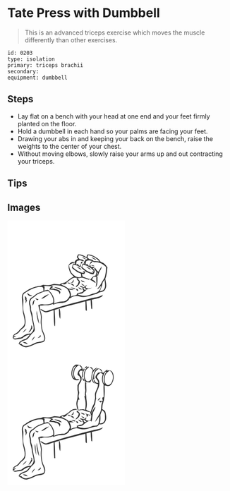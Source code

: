 # Tate Press with Dumbbell
> This is an advanced triceps exercise which moves the muscle differently than other exercises.

``` 
id: 0203 
type: isolation 
primary: triceps brachii 
secondary:  
equipment: dumbbell 
``` 

## Steps

 - Lay flat on a bench with your head at one end and your feet firmly planted on the floor.
 - Hold a dumbbell in each hand so your palms are facing your feet.
 - Drawing your abs in and keeping your back on the bench, raise the weights to the center of your chest.
 - Without moving elbows, slowly raise your arms up and out contracting your triceps.

## Tips


## Images

<svg width="200pt" height="300" viewBox="0 0 200 225" xmlns="http://www.w3.org/2000/svg">
  <g fill="#FFF">
    <path d="M0 0h200v225H0V0m120.26 57.71c-.75 1.42-1.48 2.85-2.2 4.28.65 1.18 1.29 2.36 1.97 3.52-3.3.87-7.93 5.03-4.55 8.24-1.12-.27-2.25-.48-3.38-.63-1.11 2.34-1.84 4.84-2.44 7.35 2.73 2.5 5.89 4.48 8.72 6.86 2.3.87 4.51 1.94 6.74 2.98 0 1.85.75 3.75.31 5.57-6.92 2.51-13.5-2.73-17.18-8.11-1.14-3.9-3.62-7.67-3.24-11.83 2.51-2.18 5.62-3.61 8.94-3.97-.02-.22-.05-.65-.07-.87-2.58-1.42-5.94-.11-7.69 2.08-3.59 2.94-1.74 8-.79 11.75 1.05 4.43 4.6 7.45 7.64 10.56-5.94 1.92-9.69 7.19-15.2 9.87-3.21.65-6.48 1.39-9.12 3.47-2.55-.3-5.09-.78-7.66-.91-3.86-.37-7.25 2.18-11.09 2.03-3.06.14-6.06-.65-9.11-.67-1.99.59-3.77 1.83-5.87 2.03-8.94.75-17.52 4.35-24.62 9.77-5.18 1.83-6.49 8.1-5.49 12.95.44 6.32 1.03 12.62 1.27 18.96.41 7.39 4.13 14.43 3.09 21.92-1.03 5.89-6.87 8.55-10.08 13.05-2.17 3.42-6.57 4.12-9.07 7.17-.54 1.45-.81 3-1.01 4.53 1.22 1.69 3.09 3.28 5.32 2.56 3.56-1.06 7.42-.79 10.89-2 3.82-2.99 7.87-5.81 12.89-6.19-2.64 3.04-4.97 7.02-9.19 7.99-3.02.77-5.46 2.78-8.16 4.22-.6 1.16-1.18 2.32-1.75 3.48 3.6 2.03 6.79 5.04 11.03 5.64 3.09 1.02 5.91-1.05 8.85-1.65 5.19-1.37 9.51-5.13 14.98-5.57 3.41-.78 8.32-.46 9.67-4.53 2.24-5.85-1.72-11.45-3.68-16.75-1.92-7.11-2.08-14.57-1.49-21.87.36-7.07-4.33-13.47-3.14-20.49 3.24.5 6.41-.74 9.68-.47 4.44.25 8.77-.89 12.92-2.36-.15.44-.44 1.3-.59 1.73 4.34-1.85 8.87-3.74 13.7-3.32 5.64.24 12.04-2.04 14.45-7.53 1.59-.42 3.09-1.1 4.22-2.33 4.11-1.74 8.78-2.69 13.07-.96 9.96 2.96 19.58-2.28 29.09-4.48 2.05-1.05 3.76-2.93 6.21-2.97 3.68-.24 7.63-2.13 8.81-5.87 2.55-5.34.24-11.24-.36-16.75 2.52-6.26 2.79-13.02 3.58-19.64-2.41-3.34-5.04-6.95-9.12-8.31-3.61-.79-4.38-4.96-7.35-6.68-5.18-3.54-10.96-7.46-17.54-6.82-.64 1.55-1.25 3.11-1.78 4.7-4.17-2.73-8.88-5.24-14.03-4.73m19.67 75.16c-24.18 6.56-48.53 12.61-72.21 20.81-4.53 1.92-7.84-2.97-12.11-3.39 1.65 2.04 3.81 3.59 6.21 4.61 5.55 3.21 11.34-1.33 16.84-2.39.24 8.69.07 17.42 1.17 26.06.29.33.89.99 1.18 1.32.55-9.26-.08-18.55-.72-27.8 17.15-5.87 34.94-9.75 52.43-14.57.28 4.94-.03 9.91.39 14.84.49.32 1.46.96 1.95 1.27.17-5.51-.33-11-.71-16.48 2.39-.79 4.84-1.41 7.29-2.01.1 4.88.46 9.74 1.05 14.59.37.26 1.11.77 1.48 1.03.19-5.33-.14-10.66-.74-15.96 5.49-1.77 11.53-2.08 16.58-5.07 1.4-.63 1.77-2.21 2.4-3.46-6.56 4.72-15.01 4.36-22.48 6.6m-52.17 19.96c.34 4.8-.35 10.06 2.11 14.42.44-5.47.46-11.04-.75-16.41-.88-2-2.12 1.37-1.36 1.99z"/>
    <path d="M121.29 58.86c4.87.12 8.79 3.33 13.3 4.72.59.62 1.18 1.25 1.79 1.87-3.45.88-5.89 3.61-6.29 7.18.44.24 1.31.7 1.74.94-1.27-.17-2.54-.33-3.81-.49-.82 2.37-1.64 4.74-2.41 7.13 2.63 2.71 5.79 4.79 8.76 7.1 3.98 1.5 7.64 4.16 12.08 3.98.98-1.59 1.91-3.27 2.16-5.15-.42-2.06-2.18-3.32-3.56-4.72 1.13-.41 2.24-.86 3.35-1.33-1.89-1.16-3.91-1.44-6.06-.85-.71-1.92-1.5-3.81-2.45-5.63-.08 1.35-.13 2.7-.16 4.04-1.24-.69-2.48-1.37-3.72-2.05.29-.47.87-1.42 1.16-1.9-1.03.32-3.08.94-4.1 1.26.4-2.26-.38-6.17 2.76-6.65 4.12-2.05 8.37.8 11.98 2.66 7.55-1.24 14.94 2.93 20 8.23.09 4.92-.62 9.87-1.62 14.69-.79 4.62-4.18 8.07-6.17 12.16-1.94 3.96-4.89 7.27-7.56 10.75 3.08-.94 4.85-3.66 6.73-6.05-.01 6.34-4.75 11.47-10.68 12.92-5.66.86-10.69 4.19-16.49 4.34-4.07.41-8.08-.68-11.83-2.14-.06-.2-.16-.58-.21-.78 3.05-.82 7.02-.04 9.27-2.74 1.82-1.9 4.17-3.18 5.92-5.16 2.85-1.08 5.95-1.42 8.71-2.78-2.18.25-4.31.77-6.44 1.22l-3.45-1c-.36-.73-.71-1.46-1.06-2.19.92-.95 1.8-1.93 2.66-2.94-2.58 1.13-4.6 3.15-7.08 4.46l-.52-1.72c-1.58-.27-3.16-.56-4.74-.86l.91 1.51c1.18.32 2.36.64 3.54.93-.13 2.13.59 4.09 1.92 5.75-.93.74-1.85 1.49-2.77 2.25-2.9.39-5.73 1.19-8.42 2.34-.1.44-.31 1.32-.42 1.76-2.84 1.96-7.22 1.54-10.34 3.56 1.36-4.32-.63-8.61-2.82-12.25 2.71.5 5.5 1.21 8.22.36-2.94-1.02-6.01-1.66-9.12-1.79-3.79-2.84-8.08-4.88-12.37-6.83 1.24-.67 2.49-1.33 3.72-2.01-.01.48-.05 1.43-.07 1.91 1.85-.18 3.54-1.13 5.32-1.61.02-.47.05-1.39.07-1.85 4.2-2.84 7.76-6.72 12.68-8.35 1.63.12 3.27.23 4.9.35-1.18 2.83 1.28 4.18 3.07 5.73.11 1.95-1.03 3.7-1.53 5.54-1.5 1.27-3.58 2.56-3.26 4.84 3.37-1.93 6.54-4.94 6.92-9-.44-2.66-2.93-4.23-4.48-6.23 2.68-.23 5.3-.98 7.99-1.1 4.06.6 7.67 2.76 11.71 3.45.7-.54 1.41-1.08 2.11-1.62-4.47.38-8.15-2.57-12.44-3.26-.62-1.6-1.24-3.19-1.89-4.77 1.04.03 3.12.08 4.16.11 1.11-1.55 1.58-3.37 1.78-5.25l-1.76.96c-.58-.25-1.75-.75-2.34-1 .61 1.08 1.23 2.16 1.84 3.24-4.12.19-7.88-1.79-11.3-3.85-2.75-1.81-5.66-3.57-7.7-6.21.33-1.4.83-2.76 1.26-4.13 4.21.53 7.97 2.64 11.66 4.58 1.44-1.8 1.38-4-.23-5.66.01.98.05 2.93.06 3.9-1.28-.7-2.55-1.39-3.84-2.07.3-.47.88-1.42 1.18-1.9-1.38.42-2.74.85-4.12 1.26.39-2.03-.26-4.62 1.45-6.16 1.45-.63 3-1.03 4.54-1.35 2.43.37 4.65 1.93 7.15 1.72-.63-3.38-5.08-2.69-7.57-3.79-.83-.98-1.68-1.94-2.45-2.96.28-1.22.75-2.38 1.12-3.57m6.02 3.46c1.6 2.19 4.16 3.24 6.7 3.92-1.82-1.92-4.16-3.23-6.7-3.92m-.76 7.52c-.98.76-2.07 2.18-1.5 3.47 1.43.27 4.35-4.45 1.5-3.47m14.05 4.44a40.27 40.27 0 0 0 4.49-4.74c-3.18-.92-4.35 2.32-4.49 4.74m1.56 1.67c1.98.99 4.08 1.83 6.32 1.92-1.57-1.98-3.96-2.19-6.32-1.92m-24.13 2.8c2.45 2.14 5.25 3.91 8.28 5.11-2.01-2.68-5.02-4.42-8.28-5.11m36.58 8.32c-2.66-1.51-3.77-4.56-5.62-6.84-.49.62-.97 1.24-1.45 1.86 1.43 1.72 2.89 3.45 4.01 5.41-.43 2.03-1.1 4-1.61 6.01-4.45.58-6.7 4.42-9.42 7.45 3.62 1.07 6.31 3.85 9.67 5.45-.51-3.43-3.75-4.87-6.46-6.32.97-1.6 1.7-3.51 3.37-4.52 1.4-.37 2.84.05 4.24.19-.38 3.09-.07 6.19.07 9.28-.21 2.84-.94 5.62-1.11 8.47 3.77-5.11 2.71-11.6 2.96-17.51-.57-.73-3.43-3.37-.45-.86-.87-1.96-1.23-6.02 1-6.95-.08 1.55-.61 3.03-1 4.53.34.72.69 1.43 1.06 2.14.99-3.17 1.58-6.58 3.59-9.32 1.57-2.19 2.8-4.67 2.71-7.45-1.86 2.99-3.44 6.15-5.56 8.98M109.8 105c-.94.52-1.89 1.03-2.83 1.55-1.78-.72-3.65-1.23-5.59-1.03 1.23.69 2.47 1.35 3.73 1.97 2.32-.8 4.63-1.62 6.92-2.51.42-1.65.83-3.29 1.21-4.94-1.29 1.55-2.42 3.23-3.44 4.96m15.15-3.48c1.22 2.92 4.23 3.29 7.04 3.56-.68-.62-1.36-1.23-2.04-1.84-1.68-.53-3.33-1.14-5-1.72m.62 5.64c1.08 2.23 2.99 4.34 5.68 3.37-1.87-1.17-3.74-2.33-5.68-3.37m-18.46.55c2.14 1.51 4.3 3.05 6.78 3.95-.71-1.19-1.44-2.38-2.32-3.46a26.7 26.7 0 0 0-4.46-.49m.56 6.44c2.75 1.28 5.64 2.38 8.7 2.61-2.23-2.44-5.62-2.62-8.7-2.61m12.92-.73c1.1 2.53 3.3 4.16 6.17 3.78-1.82-1.61-3.95-2.81-6.17-3.78m-3.23 2.92c-.69 1.5 1.18 3.85 2.82 3.26.69-1.41-1.35-3.66-2.82-3.26z"/>
    <path d="M137.29 58.87c7.31 1 14.35 5.05 19.13 10.65-3.19-.58-6.43-.61-9.65-.6-2.26-3.31-7.14-2-9.51-5.1-2.17-1.17-.31-3.27.03-4.95m5.63 3.48c2 1.76 4.33 3.06 6.62 4.41.4-.11 1.21-.33 1.62-.44-2.56-1.68-5.21-3.33-8.24-3.97zM128.47 74.84c7.31 1.64 14.87 5.42 18.94 11.95-1.05-.27-2.09-.53-3.13-.81.6 1.02 1.21 2.04 1.81 3.07-7.53-.15-13.94-5.18-19.23-10.08.53-1.38 1.07-2.75 1.61-4.13m5.55 3.96c2.48 2.09 5.26 3.85 8.28 5.06-1.95-2.75-4.99-4.44-8.28-5.06zM161.53 107.58c.32-2.69 2.2-4.72 3.73-6.81.43 5.51 2.44 12.2-1.5 16.86-1.49 1.99-4.19 2.17-6.42 2.65 1.07-4.36 3.61-8.21 4.19-12.7zM74.15 111.07c5.43-2.2 11.31-1 16.85.01 4.39 1.89 9.89 2.95 12.29 7.59 1.71 3.3 4.19 7.49 1.85 11.08-1.72 2.67-3.52 5.53-6.45 7.01-2.05 1.1-4.46.9-6.71 1.05-4.45.02-8.56 1.94-12.66 3.43 1.81-8.26-2.65-16.59-8.6-22.07-2.17-2.43-5.4-.46-7.91.18.27-2.34.36-4.7.52-7.06-.44-.33-1.3-1-1.73-1.33 4.34.33 8.68.64 13.04.72l-1.23 1.75c-.8 1.3-1.54 2.64-2.25 3.99 2.86.2 5.76.14 8.57.79l.53.33c4.01.41 8.95 2.55 8.28 7.43.52-1.24 1.06-2.46 1.63-3.67-.92-4.17-5.29-5.07-8.88-5.62l-.52-.38c-2.44-.58-4.98-.25-7.46-.36 1.55-1.06 3.15-2.06 4.71-3.11-1.32-.54-2.63-1.08-3.87-1.76m5.29 2.06c4.09 2.31 8.58 3.89 13.04 5.36-2.83-4.29-8.42-4.69-13.04-5.36zM28.31 124.35c9.13-6.13 19.38-12.21 30.85-11.3 2.73 1.29 1.89 4.67 2.05 7.1-5.79 1.49-11.67 3.77-16 8.04-2.44 2.22-6.21 3.23-7.29 6.69-1.75 2.99-1.4 6.51-.39 9.68 1.33 4.06.6 8.49 2.15 12.5 1.88 5.15 1.72 10.73 3.28 15.96.88 4.22 2.72 8.67 1.11 12.95-.62 2.49-2.57 4.28-4.1 6.22-3.55.39-7.37.38-10.47 2.41-2.85 1.51-5 4.61-8.51 4.59-3.65-.1-7.59 3.13-10.88.37 1.54-1.12 3.21-2.05 4.74-3.19-1.19.17-3.55.52-4.74.69 1.66-1.78 3.5-3.42 5.83-4.23 3.31-1.11 4.63-4.64 7.06-6.85 2.24-2.39 5.69-3.83 6.75-7.16 2.43-6.75.4-14.02-1.27-20.7-2.94-7.7-.93-16.05-1.43-24.02-1.19-3.22-1.18-7.09 1.26-9.75m5.74-1.26c-.29 4.28 4.85 6.78 8.12 4.16-3.37.03-6.03-1.66-8.12-4.16m-4.18 5.78c.02 2.36.53 4.68.63 7.03l.99-1.02a29.34 29.34 0 0 0-.53 6.14c1-1.93 1.71-3.98 2.52-5.98L32.4 135c.84-2.41-.15-5.11-2.53-6.13m10.61 49.3c1.22 4.76-2.51 8.45-4.6 12.3 3.28-1.38 4.65-4.71 6.41-7.53-.14-1.23-.29-2.45-.44-3.67-.34-.28-1.03-.83-1.37-1.1m-14.5 12.77a34.12 34.12 0 0 0 6.9-6.73c-3.08 1.31-5.38 3.8-6.9 6.73zM129.61 116.04c-1.16-2.22 1.63-1.85 2.74-2.49l-.73 1.42 3.32 2.4c-1.63-.18-5.04 1.13-5.33-1.33z"/>
    <path d="M52.16 125.06c5.66-2.27 11.21-5.63 17.56-5.17 4.86 5.22 9.74 12.38 8.06 19.82-5.29 3.04-11.71 3.67-17.67 2.73-2.68-.64-5.18.59-7.62 1.51.92 4.78 2.38 9.41 3.69 14.09 1.69 5.84.02 11.92.7 17.85.77 5.09.78 10.41 3.19 15.08 1.21 4.06 4.11 8.6 1.93 12.8-2.84 2.23-6.79 2.12-10.17 3.04-5.86.82-10.46 5.1-16.29 6.04-3.98 1.64-9.17.75-11.66-2.97l-3.35-.12c2.14-4.63 7.82-5.42 12.04-7.27 4.53-2.77 6.41-8.14 10.45-11.43 1.61-1.38 3.45-2.92 3.52-5.22-.31-8.15-3.36-15.9-3.83-24.03-.05-4.49-3.16-8.31-2.56-12.87.26-3.62-1.91-6.93-1.8-10.52 1.07-2.5 1.95-5.51 4.63-6.75 3.39-1.77 5.55-5.24 9.18-6.61m5.45 8.18c5.28-1.1 9.12-5.25 13.53-8.05-5.23 1.19-9.91 4.13-13.53 8.05m-10.13-.78c.94 1.57 2.39 2.58 4.19 2.93.32-.38.94-1.16 1.25-1.54-1.82-.44-3.62-.97-5.44-1.39m-4.94 12.07c1.99-1.59 2.72-3.92 2.71-6.41.6-1.04 1.19-2.08 1.74-3.14-4.33 1.18-3.72 6.03-4.45 9.55m2.73 8.67c.41.67.41.67 0 0m4.44 6.25c1.13 5.38 1.42 11.08 4.13 15.99-.46-7.48-3.36-14.6-3.61-22.13-.46 2-.93 4.09-.52 6.14m6.44 35.38c-.37.6-1.11 1.79-1.48 2.39-1.18.82-2.32 1.71-3.35 2.72 2.29-.44 7.1-2.03 4.83-5.11m-14.65 9.56c2.21-2.09 4.03-4.6 5.22-7.41-2.45 1.86-4.49 4.36-5.22 7.41m-15.08 2.65c2.53 1.45 5.21 2.83 8.21 2.8-1.91-2.49-5.18-3.73-8.21-2.8z"/>
  </g>
  <g fill="#333">
    <path d="M120.26 57.71c5.15-.51 9.86 2 14.03 4.73.53-1.59 1.14-3.15 1.78-4.7 6.58-.64 12.36 3.28 17.54 6.82 2.97 1.72 3.74 5.89 7.35 6.68 4.08 1.36 6.71 4.97 9.12 8.31-.79 6.62-1.06 13.38-3.58 19.64.6 5.51 2.91 11.41.36 16.75-1.18 3.74-5.13 5.63-8.81 5.87-2.45.04-4.16 1.92-6.21 2.97-9.51 2.2-19.13 7.44-29.09 4.48-4.29-1.73-8.96-.78-13.07.96-1.13 1.23-2.63 1.91-4.22 2.33-2.41 5.49-8.81 7.77-14.45 7.53-4.83-.42-9.36 1.47-13.7 3.32.15-.43.44-1.29.59-1.73-4.15 1.47-8.48 2.61-12.92 2.36-3.27-.27-6.44.97-9.68.47-1.19 7.02 3.5 13.42 3.14 20.49-.59 7.3-.43 14.76 1.49 21.87 1.96 5.3 5.92 10.9 3.68 16.75-1.35 4.07-6.26 3.75-9.67 4.53-5.47.44-9.79 4.2-14.98 5.57-2.94.6-5.76 2.67-8.85 1.65-4.24-.6-7.43-3.61-11.03-5.64.57-1.16 1.15-2.32 1.75-3.48 2.7-1.44 5.14-3.45 8.16-4.22 4.22-.97 6.55-4.95 9.19-7.99-5.02.38-9.07 3.2-12.89 6.19-3.47 1.21-7.33.94-10.89 2-2.23.72-4.1-.87-5.32-2.56.2-1.53.47-3.08 1.01-4.53 2.5-3.05 6.9-3.75 9.07-7.17 3.21-4.5 9.05-7.16 10.08-13.05 1.04-7.49-2.68-14.53-3.09-21.92-.24-6.34-.83-12.64-1.27-18.96-1-4.85.31-11.12 5.49-12.95 7.1-5.42 15.68-9.02 24.62-9.77 2.1-.2 3.88-1.44 5.87-2.03 3.05.02 6.05.81 9.11.67 3.84.15 7.23-2.4 11.09-2.03 2.57.13 5.11.61 7.66.91 2.64-2.08 5.91-2.82 9.12-3.47 5.51-2.68 9.26-7.95 15.2-9.87-3.04-3.11-6.59-6.13-7.64-10.56-.95-3.75-2.8-8.81.79-11.75 1.75-2.19 5.11-3.5 7.69-2.08.02.22.05.65.07.87-3.32.36-6.43 1.79-8.94 3.97-.38 4.16 2.1 7.93 3.24 11.83 3.68 5.38 10.26 10.62 17.18 8.11.44-1.82-.31-3.72-.31-5.57-2.23-1.04-4.44-2.11-6.74-2.98-2.83-2.38-5.99-4.36-8.72-6.86.6-2.51 1.33-5.01 2.44-7.35 1.13.15 2.26.36 3.38.63-3.38-3.21 1.25-7.37 4.55-8.24-.68-1.16-1.32-2.34-1.97-3.52.72-1.43 1.45-2.86 2.2-4.28m1.03 1.15c-.37 1.19-.84 2.35-1.12 3.57.77 1.02 1.62 1.98 2.45 2.96 2.49 1.1 6.94.41 7.57 3.79-2.5.21-4.72-1.35-7.15-1.72-1.54.32-3.09.72-4.54 1.35-1.71 1.54-1.06 4.13-1.45 6.16 1.38-.41 2.74-.84 4.12-1.26-.3.48-.88 1.43-1.18 1.9 1.29.68 2.56 1.37 3.84 2.07-.01-.97-.05-2.92-.06-3.9 1.61 1.66 1.67 3.86.23 5.66-3.69-1.94-7.45-4.05-11.66-4.58-.43 1.37-.93 2.73-1.26 4.13 2.04 2.64 4.95 4.4 7.7 6.21 3.42 2.06 7.18 4.04 11.3 3.85-.61-1.08-1.23-2.16-1.84-3.24.59.25 1.76.75 2.34 1l1.76-.96c-.2 1.88-.67 3.7-1.78 5.25-1.04-.03-3.12-.08-4.16-.11.65 1.58 1.27 3.17 1.89 4.77 4.29.69 7.97 3.64 12.44 3.26-.7.54-1.41 1.08-2.11 1.62-4.04-.69-7.65-2.85-11.71-3.45-2.69.12-5.31.87-7.99 1.1 1.55 2 4.04 3.57 4.48 6.23-.38 4.06-3.55 7.07-6.92 9-.32-2.28 1.76-3.57 3.26-4.84.5-1.84 1.64-3.59 1.53-5.54-1.79-1.55-4.25-2.9-3.07-5.73-1.63-.12-3.27-.23-4.9-.35-4.92 1.63-8.48 5.51-12.68 8.35-.02.46-.05 1.38-.07 1.85-1.78.48-3.47 1.43-5.32 1.61.02-.48.06-1.43.07-1.91-1.23.68-2.48 1.34-3.72 2.01 4.29 1.95 8.58 3.99 12.37 6.83 3.11.13 6.18.77 9.12 1.79-2.72.85-5.51.14-8.22-.36 2.19 3.64 4.18 7.93 2.82 12.25 3.12-2.02 7.5-1.6 10.34-3.56.11-.44.32-1.32.42-1.76 2.69-1.15 5.52-1.95 8.42-2.34.92-.76 1.84-1.51 2.77-2.25-1.33-1.66-2.05-3.62-1.92-5.75-1.18-.29-2.36-.61-3.54-.93l-.91-1.51c1.58.3 3.16.59 4.74.86l.52 1.72c2.48-1.31 4.5-3.33 7.08-4.46-.86 1.01-1.74 1.99-2.66 2.94.35.73.7 1.46 1.06 2.19l3.45 1c2.13-.45 4.26-.97 6.44-1.22-2.76 1.36-5.86 1.7-8.71 2.78-1.75 1.98-4.1 3.26-5.92 5.16-2.25 2.7-6.22 1.92-9.27 2.74.05.2.15.58.21.78 3.75 1.46 7.76 2.55 11.83 2.14 5.8-.15 10.83-3.48 16.49-4.34 5.93-1.45 10.67-6.58 10.68-12.92-1.88 2.39-3.65 5.11-6.73 6.05 2.67-3.48 5.62-6.79 7.56-10.75 1.99-4.09 5.38-7.54 6.17-12.16 1-4.82 1.71-9.77 1.62-14.69-5.06-5.3-12.45-9.47-20-8.23-3.61-1.86-7.86-4.71-11.98-2.66-3.14.48-2.36 4.39-2.76 6.65 1.02-.32 3.07-.94 4.1-1.26-.29.48-.87 1.43-1.16 1.9 1.24.68 2.48 1.36 3.72 2.05.03-1.34.08-2.69.16-4.04.95 1.82 1.74 3.71 2.45 5.63 2.15-.59 4.17-.31 6.06.85-1.11.47-2.22.92-3.35 1.33 1.38 1.4 3.14 2.66 3.56 4.72-.25 1.88-1.18 3.56-2.16 5.15-4.44.18-8.1-2.48-12.08-3.98-2.97-2.31-6.13-4.39-8.76-7.1.77-2.39 1.59-4.76 2.41-7.13 1.27.16 2.54.32 3.81.49-.43-.24-1.3-.7-1.74-.94.4-3.57 2.84-6.3 6.29-7.18-.61-.62-1.2-1.25-1.79-1.87-4.51-1.39-8.43-4.6-13.3-4.72m16 .01c-.34 1.68-2.2 3.78-.03 4.95 2.37 3.1 7.25 1.79 9.51 5.1 3.22-.01 6.46.02 9.65.6-4.78-5.6-11.82-9.65-19.13-10.65m-8.82 15.97c-.54 1.38-1.08 2.75-1.61 4.13 5.29 4.9 11.7 9.93 19.23 10.08-.6-1.03-1.21-2.05-1.81-3.07 1.04.28 2.08.54 3.13.81-4.07-6.53-11.63-10.31-18.94-11.95m33.06 32.74c-.58 4.49-3.12 8.34-4.19 12.7 2.23-.48 4.93-.66 6.42-2.65 3.94-4.66 1.93-11.35 1.5-16.86-1.53 2.09-3.41 4.12-3.73 6.81m-87.38 3.49c1.24.68 2.55 1.22 3.87 1.76-1.56 1.05-3.16 2.05-4.71 3.11 2.48.11 5.02-.22 7.46.36l.52.38c3.59.55 7.96 1.45 8.88 5.62-.57 1.21-1.11 2.43-1.63 3.67.67-4.88-4.27-7.02-8.28-7.43l-.53-.33c-2.81-.65-5.71-.59-8.57-.79.71-1.35 1.45-2.69 2.25-3.99l1.23-1.75c-4.36-.08-8.7-.39-13.04-.72.43.33 1.29 1 1.73 1.33-.16 2.36-.25 4.72-.52 7.06 2.51-.64 5.74-2.61 7.91-.18 5.95 5.48 10.41 13.81 8.6 22.07 4.1-1.49 8.21-3.41 12.66-3.43 2.25-.15 4.66.05 6.71-1.05 2.93-1.48 4.73-4.34 6.45-7.01 2.34-3.59-.14-7.78-1.85-11.08-2.4-4.64-7.9-5.7-12.29-7.59-5.54-1.01-11.42-2.21-16.85-.01m-45.84 13.28c-2.44 2.66-2.45 6.53-1.26 9.75.5 7.97-1.51 16.32 1.43 24.02 1.67 6.68 3.7 13.95 1.27 20.7-1.06 3.33-4.51 4.77-6.75 7.16-2.43 2.21-3.75 5.74-7.06 6.85-2.33.81-4.17 2.45-5.83 4.23 1.19-.17 3.55-.52 4.74-.69-1.53 1.14-3.2 2.07-4.74 3.19 3.29 2.76 7.23-.47 10.88-.37 3.51.02 5.66-3.08 8.51-4.59 3.1-2.03 6.92-2.02 10.47-2.41 1.53-1.94 3.48-3.73 4.1-6.22 1.61-4.28-.23-8.73-1.11-12.95-1.56-5.23-1.4-10.81-3.28-15.96-1.55-4.01-.82-8.44-2.15-12.5-1.01-3.17-1.36-6.69.39-9.68 1.08-3.46 4.85-4.47 7.29-6.69 4.33-4.27 10.21-6.55 16-8.04-.16-2.43.68-5.81-2.05-7.1-11.47-.91-21.72 5.17-30.85 11.3m101.3-8.31c.29 2.46 3.7 1.15 5.33 1.33l-3.32-2.4.73-1.42c-1.11.64-3.9.27-2.74 2.49m-77.45 9.02c-3.63 1.37-5.79 4.84-9.18 6.61-2.68 1.24-3.56 4.25-4.63 6.75-.11 3.59 2.06 6.9 1.8 10.52-.6 4.56 2.51 8.38 2.56 12.87.47 8.13 3.52 15.88 3.83 24.03-.07 2.3-1.91 3.84-3.52 5.22-4.04 3.29-5.92 8.66-10.45 11.43-4.22 1.85-9.9 2.64-12.04 7.27l3.35.12c2.49 3.72 7.68 4.61 11.66 2.97 5.83-.94 10.43-5.22 16.29-6.04 3.38-.92 7.33-.81 10.17-3.04 2.18-4.2-.72-8.74-1.93-12.8-2.41-4.67-2.42-9.99-3.19-15.08-.68-5.93.99-12.01-.7-17.85-1.31-4.68-2.77-9.31-3.69-14.09 2.44-.92 4.94-2.15 7.62-1.51 5.96.94 12.38.31 17.67-2.73 1.68-7.44-3.2-14.6-8.06-19.82-6.35-.46-11.9 2.9-17.56 5.17z"/>
    <path d="M127.31 62.32c2.54.69 4.88 2 6.7 3.92-2.54-.68-5.1-1.73-6.7-3.92zM142.92 62.35c3.03.64 5.68 2.29 8.24 3.97-.41.11-1.22.33-1.62.44-2.29-1.35-4.62-2.65-6.62-4.41zM126.55 69.84c2.85-.98-.07 3.74-1.5 3.47-.57-1.29.52-2.71 1.5-3.47zM140.6 74.28c.14-2.42 1.31-5.66 4.49-4.74a40.27 40.27 0 0 1-4.49 4.74zM142.16 75.95c2.36-.27 4.75-.06 6.32 1.92-2.24-.09-4.34-.93-6.32-1.92zM118.03 78.75c3.26.69 6.27 2.43 8.28 5.11-3.03-1.2-5.83-2.97-8.28-5.11zM134.02 78.8c3.29.62 6.33 2.31 8.28 5.06-3.02-1.21-5.8-2.97-8.28-5.06zM154.61 87.07c2.12-2.83 3.7-5.99 5.56-8.98.09 2.78-1.14 5.26-2.71 7.45-2.01 2.74-2.6 6.15-3.59 9.32-.37-.71-.72-1.42-1.06-2.14.39-1.5.92-2.98 1-4.53-2.23.93-1.87 4.99-1 6.95-2.98-2.51-.12.13.45.86-.25 5.91.81 12.4-2.96 17.51.17-2.85.9-5.63 1.11-8.47-.14-3.09-.45-6.19-.07-9.28-1.4-.14-2.84-.56-4.24-.19-1.67 1.01-2.4 2.92-3.37 4.52 2.71 1.45 5.95 2.89 6.46 6.32-3.36-1.6-6.05-4.38-9.67-5.45 2.72-3.03 4.97-6.87 9.42-7.45.51-2.01 1.18-3.98 1.61-6.01-1.12-1.96-2.58-3.69-4.01-5.41.48-.62.96-1.24 1.45-1.86 1.85 2.28 2.96 5.33 5.62 6.84zM109.8 105c1.02-1.73 2.15-3.41 3.44-4.96-.38 1.65-.79 3.29-1.21 4.94-2.29.89-4.6 1.71-6.92 2.51-1.26-.62-2.5-1.28-3.73-1.97 1.94-.2 3.81.31 5.59 1.03.94-.52 1.89-1.03 2.83-1.55zM124.95 101.52c1.67.58 3.32 1.19 5 1.72.68.61 1.36 1.22 2.04 1.84-2.81-.27-5.82-.64-7.04-3.56zM125.57 107.16c1.94 1.04 3.81 2.2 5.68 3.37-2.69.97-4.6-1.14-5.68-3.37zM107.11 107.71c1.5.04 2.99.2 4.46.49.88 1.08 1.61 2.27 2.32 3.46-2.48-.9-4.64-2.44-6.78-3.95zM79.44 113.13c4.62.67 10.21 1.07 13.04 5.36-4.46-1.47-8.95-3.05-13.04-5.36zM107.67 114.15c3.08-.01 6.47.17 8.7 2.61-3.06-.23-5.95-1.33-8.7-2.61zM120.59 113.42c2.22.97 4.35 2.17 6.17 3.78-2.87.38-5.07-1.25-6.17-3.78zM117.36 116.34c1.47-.4 3.51 1.85 2.82 3.26-1.64.59-3.51-1.76-2.82-3.26zM34.05 123.09c2.09 2.5 4.75 4.19 8.12 4.16-3.27 2.62-8.41.12-8.12-4.16zM57.61 133.24c3.62-3.92 8.3-6.86 13.53-8.05-4.41 2.8-8.25 6.95-13.53 8.05zM139.93 132.87c7.47-2.24 15.92-1.88 22.48-6.6-.63 1.25-1 2.83-2.4 3.46-5.05 2.99-11.09 3.3-16.58 5.07.6 5.3.93 10.63.74 15.96-.37-.26-1.11-.77-1.48-1.03-.59-4.85-.95-9.71-1.05-14.59-2.45.6-4.9 1.22-7.29 2.01.38 5.48.88 10.97.71 16.48-.49-.31-1.46-.95-1.95-1.27-.42-4.93-.11-9.9-.39-14.84-17.49 4.82-35.28 8.7-52.43 14.57.64 9.25 1.27 18.54.72 27.8-.29-.33-.89-.99-1.18-1.32-1.1-8.64-.93-17.37-1.17-26.06-5.5 1.06-11.29 5.6-16.84 2.39-2.4-1.02-4.56-2.57-6.21-4.61 4.27.42 7.58 5.31 12.11 3.39 23.68-8.2 48.03-14.25 72.21-20.81zM29.87 128.87c2.38 1.02 3.37 3.72 2.53 6.13l1.08.04c-.81 2-1.52 4.05-2.52 5.98-.04-2.07.14-4.12.53-6.14l-.99 1.02c-.1-2.35-.61-4.67-.63-7.03zM47.48 132.46c1.82.42 3.62.95 5.44 1.39-.31.38-.93 1.16-1.25 1.54-1.8-.35-3.25-1.36-4.19-2.93zM42.54 144.53c.73-3.52.12-8.37 4.45-9.55-.55 1.06-1.14 2.1-1.74 3.14.01 2.49-.72 4.82-2.71 6.41z"/>
    <path d="M87.76 152.83c-.76-.62.48-3.99 1.36-1.99 1.21 5.37 1.19 10.94.75 16.41-2.46-4.36-1.77-9.62-2.11-14.42zM45.27 153.2c.41.67.41.67 0 0zM49.71 159.45c-.41-2.05.06-4.14.52-6.14.25 7.53 3.15 14.65 3.61 22.13-2.71-4.91-3-10.61-4.13-15.99zM40.48 178.17c.34.27 1.03.82 1.37 1.1.15 1.22.3 2.44.44 3.67-1.76 2.82-3.13 6.15-6.41 7.53 2.09-3.85 5.82-7.54 4.6-12.3zM25.98 190.94c1.52-2.93 3.82-5.42 6.9-6.73a34.12 34.12 0 0 1-6.9 6.73zM56.15 194.83c2.27 3.08-2.54 4.67-4.83 5.11 1.03-1.01 2.17-1.9 3.35-2.72.37-.6 1.11-1.79 1.48-2.39zM41.5 204.39c.73-3.05 2.77-5.55 5.22-7.41-1.19 2.81-3.01 5.32-5.22 7.41zM26.42 207.04c3.03-.93 6.3.31 8.21 2.8-3 .03-5.68-1.35-8.21-2.8z"/>
  </g>
</svg>

<svg width="200pt" height="300" viewBox="0 0 200 225" xmlns="http://www.w3.org/2000/svg">
  <g fill="#FFF">
    <path d="M0 0h200v225H0V0m109.01 32.92c-.33 4.27.22 9.43 3.86 12.23 3.02 1.29 7.19 2.96 9.48-.39-1.67.03-3.34.18-5.01 0-4.78-3.11-4.66-9.81-3.34-14.73 1.03-4.16 4.21-7.28 7.99-9.07 1.77 1.63 3.42 3.38 4.8 5.37-.68.41-2.03 1.24-2.7 1.65-3.3 1.6-4.34 5.62-4.9 8.94.97 1.44 2.44 2.43 3.8 3.5.74 2.03 1.96 4.26.83 6.41-1.41 3.02-3.35 5.77-4.7 8.82.4 3.29-.49 6.66.56 9.87.97 3.13-.59 6.29-.37 9.47-.01 4.49-2.76 8.64-1.91 13.16.53 3.25.73 6.79 2.8 9.51 2.72.9 5.49-1.18 8.21-.17 4.15 1.19 8.1 3.13 12.49 3.33.37 1.99.58 4.08 1.79 5.79-.21 2.71-.82 5.37-1.25 8.05-1.31.33-2.63.66-3.94.98-.87-.25-2.62-.77-3.49-1.02-.34-.68-.67-1.36-1-2.04.77-.65 1.34-1.39 1.7-2.22-2.17-.45-3.25 3.15-5.61 2.6-.49-.22-1.48-.66-1.97-.87-1.32-.24-2.62-.48-3.93-.73.24.32.7.95.93 1.26 1.52.7 3.05 1.37 4.47 2.26l-1.44.65c.82 1.34 1.66 2.66 2.53 3.98-.96.76-1.91 1.53-2.87 2.29-3.03.44-5.97 1.33-8.83 2.41.1.62.31 1.87.41 2.5-3.7.2-7.32 1.13-10.66 2.72 1.02-3.8-.09-7.81-2.36-10.94 2.53-.72 5.18-.35 7.77-.63-2.33-.97-4.77-1.62-7.17-2.37-.6.7-1.11 1.48-1.68 2.21.03-.4.1-1.2.13-1.6-3.98-2.98-8.48-5.15-12.98-7.22 1.63-.73 3.26-1.46 4.93-2.12l-1.82 1.28c.46.42.91.84 1.38 1.25 1.5-.81 3.04-1.56 4.59-2.29.02-.38.05-1.14.07-1.52 2.72-1.98 5.35-4.09 7.99-6.19 2.66-1.93 6.04-2.15 9.21-2.48.1-.25.32-.76.42-1.01-5.06-1.51-10.4 1.44-13.65 5.22-2.27 1.38-4.37 3.03-6.71 4.3-3.21.69-6.49 1.42-9.14 3.5-3.25-.37-6.5-1.12-9.79-.86-3.02.45-5.8 2.08-8.9 1.98-3.06.16-6.05-.64-9.09-.67-2.03.57-3.86 1.78-5.98 2.01-8.97.8-17.55 4.4-24.68 9.83-5.1 1.87-6.4 8.06-5.41 12.87.42 6.34 1.02 12.67 1.27 19.03.43 7.39 4.12 14.41 3.08 21.9-1.03 5.9-6.89 8.57-10.1 13.08-2.18 3.38-6.53 4.09-9.03 7.12-.56 1.45-.82 3-1.04 4.54 1.22 1.72 3.14 3.3 5.39 2.57 3.55-1.03 7.39-.77 10.85-1.99 3.83-2.98 7.89-5.79 12.9-6.23-2.62 3.04-4.97 6.99-9.16 7.99-3.04.79-5.5 2.79-8.22 4.25-.59 1.15-1.18 2.32-1.76 3.49 4.32 2.58 8.53 6.26 13.9 5.87 4.84-1.48 9.75-2.87 14.18-5.41 4.43-2.47 9.79-1.83 14.36-3.81 4.28-3.39 2.9-9.71.83-13.97-4.48-8.38-4.5-18.21-3.87-27.45.31-7.13-4.32-13.56-3.16-20.68l1.27.95c2.73-.88 5.56-1.36 8.44-1.18 4.41.22 8.73-.87 12.84-2.36a79.4 79.4 0 0 1-.46 1.65c4.36-1.77 8.86-3.67 13.68-3.26 5.65.27 11.93-2.08 14.45-7.49 1.58-.48 3.07-1.2 4.24-2.39 3.51-1.32 7.38-2.57 11.12-1.43 3.27 1.06 6.7 1.55 10.14 1.29 7.26-.14 13.68-4.4 20.9-4.53 1.98-.77 3.11-2.74 4.42-4.28 4.19 1.56 9.16-1.27 10.57-5.37 2.17-4.69.74-9.96-.08-14.79-.61-2.8-3.39-4.08-5.58-5.47.54-2.98.08-6.11 1.21-8.97 3.55-9.92 3.29-20.62 2.77-30.98.62.03 1.87.11 2.5.14 2.84 1.51 6.4.87 8.44-1.65 4.75-5.65 6.1-14.37 2.6-20.97-1.76-3.2-5.85-3.99-9.1-2.73.15-.51.43-1.53.57-2.04-2.42 1.35-5.01 2.77-6.23 5.41-.74.07-1.47.13-2.21.18-.58-2.54-1.41-5.56-4.09-6.63-1.87-.57-4.36-1.56-5.88.22-5.4 4.32-6.25 11.79-5.92 18.25.88-.66 2.32-1.27 1.82-2.66-1.54-6.52 2.12-13.47 8.21-16.13 1.88 1.77 3.63 3.69 5.04 5.86-2.31.4-4.78.21-6.98 1.11-1.72 2.6-4.97 5.34-4.01 8.76 2.19 2.38 4.15 4.97 4.72 8.25-3.7.73-6.5-2.21-6.87-5.73-.41.67-.8 1.36-1.19 2.04.71 1.38 1.43 2.76 2.13 4.15 1.74.71 3.49 1.38 5.28 1.97.24 5.11-2.64 9.45-4.5 13.99-1.64 3.94.5 8.28-.87 12.26-.84 2.6-.5 5.55-1.98 7.93-2.46 3.94-3.46 8.51-5.11 12.8-2.74-1.17-5.94-1.7-7.85-4.22 2.05-5.87 1.46-12.34.55-18.39-.25-2.74-.03-5.53-.91-8.19 2.08-6.1-.03-12.6.86-18.89-.52-.38-1.54-1.12-2.06-1.5-.1 4.31-.43 8.64.19 12.92.72 3.9-1.48 7.77.02 11.61-.42.01-1.26.02-1.67.02 2.69 7.39 2.84 15.39 1.46 23.05-3.74-1.63-7.66-.59-11.4.34-.28-2.51-.93-4.95-1.48-7.41-.79-3.42.39-6.81 1.15-10.1.55.01 1.65.02 2.19.02-.56-1.89-1.32-3.75-1.58-5.71 0-2.7 1.63-5.32.77-8.01-1.09-3.47-.57-7.1-.39-10.65.93-3.07 3.54-5.38 4.43-8.49.28-1.88.29-3.79.41-5.68-2.06-2.2-4.16-4.59-4.41-7.74.67-1 1.34-1.99 2-3 1.44-.03 2.88-.07 4.33-.11-1.19 4.05-1.37 8.27-1.31 12.46.53-.66 1.05-1.34 1.56-2.02-.39-4.41.09-9.18 2.88-12.81-.44-.53-.88-1.05-1.33-1.57-.29.86-.87 2.56-1.16 3.42-1.06-2.66-1.67-5.72-3.75-7.81-2.6-1.65-5.84-1.99-8.86-1.92-4.68 2.39-6.76 7.89-7.22 12.85M132 24.79c-.08.91.34 1.26 1.24 1.07.83-.74 2.56-1.45 2.37-2.74-1.36-.37-2.75.72-3.61 1.67m1.75 1.97c-4.89 6.21-4.32 14.71-1.97 21.82 2.83 1.42 5.98 1.69 9.09 1.91.79-1.79 1.65-3.54 2.46-5.32.77 2.92 2.35 5.54 4.91 7.25-2.66-4.6-5.06-9.82-3.67-15.25.54-5.13 4.56-8.63 8.34-11.61-2.64.33-4.9 1.75-6.47 3.87-1.4-2.27-2.92-5.86-6.21-5.13 1.54 1.36 3.03 2.78 4.38 4.32l.83-.41c-1.02 5.62-3.36 11.07-2.34 16.92-2.41 1.88-5.64 5.28-8.66 2.43-4.2-4.05-3.59-10.85-1.85-15.93 1.03-3.36 4.01-5.33 6.58-7.44-2.44-1.85-3.97 1.15-5.42 2.57m-5.78 17.64c.53 1.29 1.23 3.53 2.84 3.58.15-1.77-1.31-3.31-1.87-4.94-.75.02-1.07.48-.97 1.36m-9.9 53.75c-.07.92-.12 1.84-.12 2.76l2.88 1.52c1.23 2.04-.66 4.15-1.08 6.17-1.73 1.35-3.19 2.99-3.92 5.1 2.91-1.62 5.99-3.53 7.01-6.92 1.92-3.63-2.08-6.88-4.77-8.63m-8.34 6.88c-.9.51-1.81 1.02-2.72 1.53-1.81-.63-3.66-1.14-5.55-1.48 1.15.86 2.33 1.69 3.51 2.51 2.38-.82 4.75-1.68 7.08-2.63.42-1.66.82-3.33 1.2-5-1.28 1.61-2.43 3.32-3.52 5.07m15.19-3.48c1.29 2.73 4.07 3.33 6.84 3.6-.43-.48-1.3-1.44-1.73-1.92-1.72-.52-3.41-1.11-5.11-1.68m7.19 1.44c.58.45 1.76 1.36 2.35 1.81.39 1.29-.34 3.88 1.38 4.2.58-1.24 1.21-2.46 2.05-3.54 1.19.93 2.42 1.81 3.69 2.64-.52-2.65-3.02-3.57-5.52-2.7l1.48-.82c-1.95.16-3.63-1.09-5.43-1.59m-6.65 4.2c1.11 1.68 2.54 3.12 4.19 4.28.28-.35.83-1.05 1.1-1.41-1.76-.96-3.49-1.98-5.29-2.87m-18.53.59c2.24 1.39 4.45 2.86 6.86 3.95-.68-1.25-1.39-2.48-2.1-3.7-1.59-.09-3.17-.17-4.76-.25m.68 6.34c2.59 1.2 5.3 2.1 8.03 2.95-.15-.52-.44-1.55-.59-2.06-2.46-.46-4.94-.79-7.44-.89m12.91-.74c1.16 2.54 3.37 4.25 6.31 3.83-1.89-1.61-4.05-2.84-6.31-3.83m-3.15 2.97c-.7 1.5 1.2 3.86 2.83 3.25.66-1.41-1.36-3.65-2.83-3.25m29.82 14.9c-15.54 3.32-30.69 8.18-46.09 12.04-11.18 3.29-22.38 6.53-33.38 10.37-4.52 1.88-7.88-2.9-12.13-3.45 1.6 2.1 3.78 3.66 6.2 4.69 5.55 3.23 11.35-1.31 16.87-2.37.14 8.95.26 17.9 1.09 26.82.39-.04 1.18-.11 1.57-.15-.19-9.07-.18-18.14-1.02-27.18 3.1-.96 6.23-1.82 9.34-2.77l-3.61-.2c5.26.6 9.99-2.13 14.99-3.24 10.62-2.53 21.09-5.67 31.7-8.27.26 4.92-.02 9.87.38 14.78.49.34 1.47 1.03 1.96 1.37.18-5.53-.31-11.05-.68-16.57 2.4-.75 4.83-1.37 7.27-1.96.09 4.89.42 9.76 1.04 14.61.38.24 1.13.73 1.51.98.12-5.31-.07-10.63-.78-15.9 6.4-2.47 15.15-1.68 19.25-8.13-4.87 2.42-10.14 3.71-15.48 4.53m-59.57 19.12c.64 5.64-.49 11.76 2.22 16.98.42-5.68.69-11.55-1-17.06l-1.22.08z"/>
    <path d="M111.08 29.02c1.06-2.68 2.52-6.37 5.71-6.83-5.04 5.87-6.34 14.52-3.06 21.58-4.25-3.2-3.95-9.98-2.65-14.75zM169.01 33.95c1.47-1.43 3.23-2.53 4.84-3.8 6.65 3.94 6.82 13.07 3.83 19.37-1.36 2.83-4.07 6.19-7.61 5.22-3.47-1.31-4.63-5.39-4.77-8.75-.07-4.24.76-8.81 3.71-12.04z"/>
    <path d="M167.02 31.68c.4.37.81.75 1.21 1.13-4.77 5.23-5.34 13.36-2.87 19.78-.45-.26-1.36-.77-1.81-1.03-2.43-6.7-1.29-14.49 3.47-19.88z"/>
    <path d="M152.24 40.12c1.68-2.53 3.49-5.02 6.56-5.93 1.2.74 2.41 1.48 3.63 2.18-2.15 5.78-2.19 12.55 1.25 17.86-.73 7 .41 13.98-.01 20.98-.59.32-1.77.97-2.35 1.29.27 1.9.55 3.8.94 5.68-2.27-.17-4.53-.3-6.79-.39 1.18 1.01 2.38 1.98 3.61 2.94l.9-2.28c.46.55.9 1.11 1.35 1.67-2.48 4.75-1.13 10.28-2.77 15.24-2.15 6.66-7.21 11.83-9.59 18.42 3.02-3.28 5.6-6.93 7.72-10.85-.69 5.02-.04 10.52-2.67 15.06-2.43 3.31-7.06.94-10.25 2.82-7.68 3.63-17.11 4.76-24.71.33 3.34-.78 7.73.1 10.22-2.8 3.42-3.23 7.13-6.39 11.96-7.07.48.44 1.44 1.34 1.92 1.79 1.16-4.79 1.33-9.75 2.27-14.58 1.21-3.65 4.11-6.7 4.11-10.74-3.55 3.38-4.78 8.29-7.08 12.46.95-4.77 2.94-9.27 5.09-13.61 2.68-3.65 1.83-8.42 3.42-12.5-.76-4.92-.36-10.21 2.27-14.55 3.42-6.41 5.42-15.93-.97-21.2 0-.55-.02-1.66-.03-2.22m1.33 41.27c2.27-.97 3.84-2.88 4.68-5.17-2.21 1.06-3.8 2.92-4.68 5.17z"/>
    <path d="M160.99 97.52c2.69 2 5.16 4.86 4.94 8.44-.08 3.74.93 8.05-1.77 11.15-1.55 2.5-4.69 2.74-7.3 3.22 1.36-3.95 1.7-8.14 1.33-12.29-.59-3.78 1.93-6.99 2.8-10.52zM74.08 111.09c8.85-2.9 18.6-.29 26.44 4.23 3.2 3.02 5.25 7.38 5.62 11.74-1.7 5.21-6.02 10.93-12.1 10.65-5.16-.23-10.03 1.63-14.73 3.54 1.89-8.44-2.79-17.06-9.06-22.46-1.98-1.89-4.67-.09-6.8.44-.68-2.29-.22-4.72-.2-7.06l-1.84-1.2c4.38.46 8.94.06 13.15 1.54-1.56 1.33-2.56 3.11-3.43 4.92 2.87.21 5.77.2 8.61.75.22.16.67.48.89.64 4.17-.09 8.44 2.75 7.99 7.31.48-1.31.99-2.61 1.52-3.89-.94-4.17-5.35-5.03-8.94-5.63l-.4-.33c-2.47-.52-5.01-.25-7.51-.34 1.61-1.06 3.25-2.06 4.86-3.09-1.37-.55-2.75-1.09-4.07-1.76m5.28 2.05c4.17 2.28 8.68 3.92 13.19 5.39-2.87-4.33-8.5-4.78-13.19-5.39zM28.31 124.37c9.24-6.15 19.71-12.54 31.29-11.14 1.98 1.56 1.3 4.41 1.86 6.6-5.54 1.91-11.45 3.7-15.74 7.91-2.52 2.51-6.65 3.47-7.83 7.18-1.76 3-1.33 6.53-.36 9.7 1.28 4.11.62 8.56 2.19 12.61 1.81 5.11 1.7 10.62 3.23 15.8.89 4.25 2.73 8.72 1.09 13.01-.64 2.44-2.55 4.21-4.07 6.13-3.53.4-7.34.38-10.43 2.39-2.87 1.53-5.04 4.62-8.56 4.61-3.74.2-7.41 2.55-11.09.75 1.63-1.28 3.38-2.39 5.05-3.61-1.24.21-3.72.64-4.97.85 1.75-1.76 3.6-3.47 5.98-4.32 3.09-1.05 4.47-4.24 6.64-6.41 2.49-2.8 6.58-4.43 7.45-8.41 2.3-8.07-.71-16.35-2.73-24.15-1.07-6.54.13-13.22-.26-19.78-1.17-3.22-1.16-7.06 1.26-9.72m7.47 2.83c1.8 1.73 4.45 1.17 6.46.15-3.39-.21-6.29-1.58-8.09-4.52.3 1.54.17 3.35 1.63 4.37m-6.11 1.86c.35 2.3.61 4.62.94 6.93l.8-1.16c-.3 2.07-.47 4.14-.49 6.24 1-1.93 1.76-3.97 2.59-5.97-.26-.03-.77-.07-1.03-.1.66-2.48-.18-5.24-2.81-5.94M40 178.19c.35.89.7 1.79 1.05 2.68-1.28 3.45-3.34 6.51-5.19 9.66 3.24-1.44 4.69-4.72 6.44-7.56l-.42-3.75c-.47-.26-1.41-.77-1.88-1.03m-13.97 12.85c2.55-2.02 4.91-4.29 6.94-6.83-3.17 1.24-5.52 3.78-6.94 6.83zM129.5 114.55c.98-.4 1.98-.74 3-1.02l-1.17 1.49 3.32 1.72c-1.06.36-2.11.73-3.16 1.12-.84-1-2.66-1.61-1.99-3.31z"/>
    <path d="M52.2 125.06c5.64-2.27 11.17-5.63 17.49-5.16 4.9 5.2 9.63 12.29 8.16 19.75-5.32 3.1-11.8 3.72-17.81 2.77-2.65-.62-5.14.62-7.56 1.5 1.14 7.45 4.95 14.43 4.48 22.11-.59 9.13.06 18.63 3.88 27.05 1.04 3.36 3.11 7.22 1.17 10.63-2.81 2.3-6.82 2.16-10.21 3.1-5.85.83-10.44 5.07-16.26 6.03-3.98 1.65-9.13.73-11.68-2.94-.85-.05-2.55-.16-3.4-.21 2.39-4.43 7.77-5.39 12.03-7.15 3.53-2.12 5.56-5.87 8.07-9 2.69-2.98 7.37-5.57 5.82-10.37-.91-7.52-3.31-14.78-3.79-22.36-.13-3.77-2.72-6.96-2.43-10.78.26-3.95-1.32-7.65-2.05-11.48 1.42-2.37 2.1-5.49 4.79-6.8 3.41-1.82 5.63-5.29 9.3-6.69m5.29 7.92c5.44-.5 9.21-5.1 13.67-7.8-5.27 1.11-9.74 4.27-13.67 7.8m-10.05-.52c.99 1.49 2.39 2.54 4.14 2.96.35-.39 1.04-1.17 1.39-1.57-1.85-.45-3.68-.98-5.53-1.39m-4.92 12.06c2-1.59 2.78-3.89 2.74-6.41.62-1.03 1.22-2.07 1.8-3.13-4.41 1.08-3.8 6.04-4.54 9.54m2.69 8.72c.65.43.65.43 0 0m4.5 6.24c1.07 5.44 1.49 11.16 4.16 16.13-.53-7.57-3.25-14.82-3.73-22.44-.37 2.07-.83 4.21-.43 6.31m-3.07-4.34c-.51 6.45.61 12.94 2.57 19.07-.4-4.74-1.26-9.43-1.41-14.19.02-1.71-.47-3.34-1.16-4.88m9.57 39.64c-.4.61-1.18 1.82-1.58 2.42-1.16.9-2.34 1.79-3.52 2.68 2.4-.24 7.32-1.91 5.1-5.1m-14.75 9.67c2.24-2.12 4.09-4.66 5.28-7.51-2.48 1.89-4.54 4.42-5.28 7.51m-15.09 2.52c2.52 1.53 5.25 2.88 8.27 2.94-1.88-2.65-5.18-3.67-8.27-2.94z"/>
  </g>
  <g fill="#333">
    <path d="M109.01 32.92c.46-4.96 2.54-10.46 7.22-12.85 3.02-.07 6.26.27 8.86 1.92 2.08 2.09 2.69 5.15 3.75 7.81.29-.86.87-2.56 1.16-3.42.45.52.89 1.04 1.33 1.57-2.79 3.63-3.27 8.4-2.88 12.81-.51.68-1.03 1.36-1.56 2.02-.06-4.19.12-8.41 1.31-12.46-1.45.04-2.89.08-4.33.11-.66 1.01-1.33 2-2 3 .25 3.15 2.35 5.54 4.41 7.74-.12 1.89-.13 3.8-.41 5.68-.89 3.11-3.5 5.42-4.43 8.49-.18 3.55-.7 7.18.39 10.65.86 2.69-.77 5.31-.77 8.01.26 1.96 1.02 3.82 1.58 5.71-.54 0-1.64-.01-2.19-.02-.76 3.29-1.94 6.68-1.15 10.1.55 2.46 1.2 4.9 1.48 7.41 3.74-.93 7.66-1.97 11.4-.34 1.38-7.66 1.23-15.66-1.46-23.05.41 0 1.25-.01 1.67-.02-1.5-3.84.7-7.71-.02-11.61-.62-4.28-.29-8.61-.19-12.92.52.38 1.54 1.12 2.06 1.5-.89 6.29 1.22 12.79-.86 18.89.88 2.66.66 5.45.91 8.19.91 6.05 1.5 12.52-.55 18.39 1.91 2.52 5.11 3.05 7.85 4.22 1.65-4.29 2.65-8.86 5.11-12.8 1.48-2.38 1.14-5.33 1.98-7.93 1.37-3.98-.77-8.32.87-12.26 1.86-4.54 4.74-8.88 4.5-13.99-1.79-.59-3.54-1.26-5.28-1.97-.7-1.39-1.42-2.77-2.13-4.15.39-.68.78-1.37 1.19-2.04.37 3.52 3.17 6.46 6.87 5.73-.57-3.28-2.53-5.87-4.72-8.25-.96-3.42 2.29-6.16 4.01-8.76 2.2-.9 4.67-.71 6.98-1.11-1.41-2.17-3.16-4.09-5.04-5.86-6.09 2.66-9.75 9.61-8.21 16.13.5 1.39-.94 2-1.82 2.66-.33-6.46.52-13.93 5.92-18.25 1.52-1.78 4.01-.79 5.88-.22 2.68 1.07 3.51 4.09 4.09 6.63.74-.05 1.47-.11 2.21-.18 1.22-2.64 3.81-4.06 6.23-5.41-.14.51-.42 1.53-.57 2.04 3.25-1.26 7.34-.47 9.1 2.73 3.5 6.6 2.15 15.32-2.6 20.97-2.04 2.52-5.6 3.16-8.44 1.65-.63-.03-1.88-.11-2.5-.14.52 10.36.78 21.06-2.77 30.98-1.13 2.86-.67 5.99-1.21 8.97 2.19 1.39 4.97 2.67 5.58 5.47.82 4.83 2.25 10.1.08 14.79-1.41 4.1-6.38 6.93-10.57 5.37-1.31 1.54-2.44 3.51-4.42 4.28-7.22.13-13.64 4.39-20.9 4.53-3.44.26-6.87-.23-10.14-1.29-3.74-1.14-7.61.11-11.12 1.43-1.17 1.19-2.66 1.91-4.24 2.39-2.52 5.41-8.8 7.76-14.45 7.49-4.82-.41-9.32 1.49-13.68 3.26.12-.41.35-1.23.46-1.65-4.11 1.49-8.43 2.58-12.84 2.36-2.88-.18-5.71.3-8.44 1.18l-1.27-.95c-1.16 7.12 3.47 13.55 3.16 20.68-.63 9.24-.61 19.07 3.87 27.45 2.07 4.26 3.45 10.58-.83 13.97-4.57 1.98-9.93 1.34-14.36 3.81-4.43 2.54-9.34 3.93-14.18 5.41-5.37.39-9.58-3.29-13.9-5.87.58-1.17 1.17-2.34 1.76-3.49 2.72-1.46 5.18-3.46 8.22-4.25 4.19-1 6.54-4.95 9.16-7.99-5.01.44-9.07 3.25-12.9 6.23-3.46 1.22-7.3.96-10.85 1.99-2.25.73-4.17-.85-5.39-2.57.22-1.54.48-3.09 1.04-4.54 2.5-3.03 6.85-3.74 9.03-7.12 3.21-4.51 9.07-7.18 10.1-13.08 1.04-7.49-2.65-14.51-3.08-21.9-.25-6.36-.85-12.69-1.27-19.03-.99-4.81.31-11 5.41-12.87 7.13-5.43 15.71-9.03 24.68-9.83 2.12-.23 3.95-1.44 5.98-2.01 3.04.03 6.03.83 9.09.67 3.1.1 5.88-1.53 8.9-1.98 3.29-.26 6.54.49 9.79.86 2.65-2.08 5.93-2.81 9.14-3.5 2.34-1.27 4.44-2.92 6.71-4.3 3.25-3.78 8.59-6.73 13.65-5.22-.1.25-.32.76-.42 1.01-3.17.33-6.55.55-9.21 2.48-2.64 2.1-5.27 4.21-7.99 6.19-.02.38-.05 1.14-.07 1.52-1.55.73-3.09 1.48-4.59 2.29-.47-.41-.92-.83-1.38-1.25l1.82-1.28c-1.67.66-3.3 1.39-4.93 2.12 4.5 2.07 9 4.24 12.98 7.22-.03.4-.1 1.2-.13 1.6.57-.73 1.08-1.51 1.68-2.21 2.4.75 4.84 1.4 7.17 2.37-2.59.28-5.24-.09-7.77.63 2.27 3.13 3.38 7.14 2.36 10.94 3.34-1.59 6.96-2.52 10.66-2.72-.1-.63-.31-1.88-.41-2.5 2.86-1.08 5.8-1.97 8.83-2.41.96-.76 1.91-1.53 2.87-2.29-.87-1.32-1.71-2.64-2.53-3.98l1.44-.65c-1.42-.89-2.95-1.56-4.47-2.26-.23-.31-.69-.94-.93-1.26 1.31.25 2.61.49 3.93.73.49.21 1.48.65 1.97.87 2.36.55 3.44-3.05 5.61-2.6-.36.83-.93 1.57-1.7 2.22.33.68.66 1.36 1 2.04.87.25 2.62.77 3.49 1.02 1.31-.32 2.63-.65 3.94-.98.43-2.68 1.04-5.34 1.25-8.05-1.21-1.71-1.42-3.8-1.79-5.79-4.39-.2-8.34-2.14-12.49-3.33-2.72-1.01-5.49 1.07-8.21.17-2.07-2.72-2.27-6.26-2.8-9.51-.85-4.52 1.9-8.67 1.91-13.16-.22-3.18 1.34-6.34.37-9.47-1.05-3.21-.16-6.58-.56-9.87 1.35-3.05 3.29-5.8 4.7-8.82 1.13-2.15-.09-4.38-.83-6.41-1.36-1.07-2.83-2.06-3.8-3.5.56-3.32 1.6-7.34 4.9-8.94.67-.41 2.02-1.24 2.7-1.65-1.38-1.99-3.03-3.74-4.8-5.37-3.78 1.79-6.96 4.91-7.99 9.07-1.32 4.92-1.44 11.62 3.34 14.73 1.67.18 3.34.03 5.01 0-2.29 3.35-6.46 1.68-9.48.39-3.64-2.8-4.19-7.96-3.86-12.23m2.07-3.9c-1.3 4.77-1.6 11.55 2.65 14.75-3.28-7.06-1.98-15.71 3.06-21.58-3.19.46-4.65 4.15-5.71 6.83m57.93 4.93c-2.95 3.23-3.78 7.8-3.71 12.04.14 3.36 1.3 7.44 4.77 8.75 3.54.97 6.25-2.39 7.61-5.22 2.99-6.3 2.82-15.43-3.83-19.37-1.61 1.27-3.37 2.37-4.84 3.8m-1.99-2.27c-4.76 5.39-5.9 13.18-3.47 19.88.45.26 1.36.77 1.81 1.03-2.47-6.42-1.9-14.55 2.87-19.78-.4-.38-.81-.76-1.21-1.13m-14.78 8.44c.01.56.03 1.67.03 2.22 6.39 5.27 4.39 14.79.97 21.2-2.63 4.34-3.03 9.63-2.27 14.55-1.59 4.08-.74 8.85-3.42 12.5-2.15 4.34-4.14 8.84-5.09 13.61 2.3-4.17 3.53-9.08 7.08-12.46 0 4.04-2.9 7.09-4.11 10.74-.94 4.83-1.11 9.79-2.27 14.58-.48-.45-1.44-1.35-1.92-1.79-4.83.68-8.54 3.84-11.96 7.07-2.49 2.9-6.88 2.02-10.22 2.8 7.6 4.43 17.03 3.3 24.71-.33 3.19-1.88 7.82.49 10.25-2.82 2.63-4.54 1.98-10.04 2.67-15.06-2.12 3.92-4.7 7.57-7.72 10.85 2.38-6.59 7.44-11.76 9.59-18.42 1.64-4.96.29-10.49 2.77-15.24-.45-.56-.89-1.12-1.35-1.67l-.9 2.28c-1.23-.96-2.43-1.93-3.61-2.94 2.26.09 4.52.22 6.79.39-.39-1.88-.67-3.78-.94-5.68.58-.32 1.76-.97 2.35-1.29.42-7-.72-13.98.01-20.98-3.44-5.31-3.4-12.08-1.25-17.86-1.22-.7-2.43-1.44-3.63-2.18-3.07.91-4.88 3.4-6.56 5.93m8.75 57.4c-.87 3.53-3.39 6.74-2.8 10.52.37 4.15.03 8.34-1.33 12.29 2.61-.48 5.75-.72 7.3-3.22 2.7-3.1 1.69-7.41 1.77-11.15.22-3.58-2.25-6.44-4.94-8.44m-86.91 13.57c1.32.67 2.7 1.21 4.07 1.76-1.61 1.03-3.25 2.03-4.86 3.09 2.5.09 5.04-.18 7.51.34l.4.33c3.59.6 8 1.46 8.94 5.63-.53 1.28-1.04 2.58-1.52 3.89.45-4.56-3.82-7.4-7.99-7.31-.22-.16-.67-.48-.89-.64-2.84-.55-5.74-.54-8.61-.75.87-1.81 1.87-3.59 3.43-4.92-4.21-1.48-8.77-1.08-13.15-1.54l1.84 1.2c-.02 2.34-.48 4.77.2 7.06 2.13-.53 4.82-2.33 6.8-.44 6.27 5.4 10.95 14.02 9.06 22.46 4.7-1.91 9.57-3.77 14.73-3.54 6.08.28 10.4-5.44 12.1-10.65-.37-4.36-2.42-8.72-5.62-11.74-7.84-4.52-17.59-7.13-26.44-4.23m-45.77 13.28c-2.42 2.66-2.43 6.5-1.26 9.72.39 6.56-.81 13.24.26 19.78 2.02 7.8 5.03 16.08 2.73 24.15-.87 3.98-4.96 5.61-7.45 8.41-2.17 2.17-3.55 5.36-6.64 6.41-2.38.85-4.23 2.56-5.98 4.32 1.25-.21 3.73-.64 4.97-.85-1.67 1.22-3.42 2.33-5.05 3.61 3.68 1.8 7.35-.55 11.09-.75 3.52.01 5.69-3.08 8.56-4.61 3.09-2.01 6.9-1.99 10.43-2.39 1.52-1.92 3.43-3.69 4.07-6.13 1.64-4.29-.2-8.76-1.09-13.01-1.53-5.18-1.42-10.69-3.23-15.8-1.57-4.05-.91-8.5-2.19-12.61-.97-3.17-1.4-6.7.36-9.7 1.18-3.71 5.31-4.67 7.83-7.18 4.29-4.21 10.2-6 15.74-7.91-.56-2.19.12-5.04-1.86-6.6-11.58-1.4-22.05 4.99-31.29 11.14m101.19-9.82c-.67 1.7 1.15 2.31 1.99 3.31 1.05-.39 2.1-.76 3.16-1.12l-3.32-1.72 1.17-1.49c-1.02.28-2.02.62-3 1.02m-77.3 10.51c-3.67 1.4-5.89 4.87-9.3 6.69-2.69 1.31-3.37 4.43-4.79 6.8.73 3.83 2.31 7.53 2.05 11.48-.29 3.82 2.3 7.01 2.43 10.78.48 7.58 2.88 14.84 3.79 22.36 1.55 4.8-3.13 7.39-5.82 10.37-2.51 3.13-4.54 6.88-8.07 9-4.26 1.76-9.64 2.72-12.03 7.15.85.05 2.55.16 3.4.21 2.55 3.67 7.7 4.59 11.68 2.94 5.82-.96 10.41-5.2 16.26-6.03 3.39-.94 7.4-.8 10.21-3.1 1.94-3.41-.13-7.27-1.17-10.63-3.82-8.42-4.47-17.92-3.88-27.05.47-7.68-3.34-14.66-4.48-22.11 2.42-.88 4.91-2.12 7.56-1.5 6.01.95 12.49.33 17.81-2.77 1.47-7.46-3.26-14.55-8.16-19.75-6.32-.47-11.85 2.89-17.49 5.16z"/>
    <path d="M132 24.79c.86-.95 2.25-2.04 3.61-1.67.19 1.29-1.54 2-2.37 2.74-.9.19-1.32-.16-1.24-1.07zM133.75 26.76c1.45-1.42 2.98-4.42 5.42-2.57-2.57 2.11-5.55 4.08-6.58 7.44-1.74 5.08-2.35 11.88 1.85 15.93 3.02 2.85 6.25-.55 8.66-2.43-1.02-5.85 1.32-11.3 2.34-16.92l-.83.41c-1.35-1.54-2.84-2.96-4.38-4.32 3.29-.73 4.81 2.86 6.21 5.13 1.57-2.12 3.83-3.54 6.47-3.87-3.78 2.98-7.8 6.48-8.34 11.61-1.39 5.43 1.01 10.65 3.67 15.25-2.56-1.71-4.14-4.33-4.91-7.25-.81 1.78-1.67 3.53-2.46 5.32-3.11-.22-6.26-.49-9.09-1.91-2.35-7.11-2.92-15.61 1.97-21.82zM127.97 44.4c-.1-.88.22-1.34.97-1.36.56 1.63 2.02 3.17 1.87 4.94-1.61-.05-2.31-2.29-2.84-3.58zM153.57 81.39c.88-2.25 2.47-4.11 4.68-5.17-.84 2.29-2.41 4.2-4.68 5.17zM118.07 98.15c2.69 1.75 6.69 5 4.77 8.63-1.02 3.39-4.1 5.3-7.01 6.92.73-2.11 2.19-3.75 3.92-5.1.42-2.02 2.31-4.13 1.08-6.17l-2.88-1.52c0-.92.05-1.84.12-2.76zM109.73 105.03c1.09-1.75 2.24-3.46 3.52-5.07-.38 1.67-.78 3.34-1.2 5-2.33.95-4.7 1.81-7.08 2.63-1.18-.82-2.36-1.65-3.51-2.51 1.89.34 3.74.85 5.55 1.48.91-.51 1.82-1.02 2.72-1.53zM124.92 101.55c1.7.57 3.39 1.16 5.11 1.68.43.48 1.3 1.44 1.73 1.92-2.77-.27-5.55-.87-6.84-3.6zM132.11 102.99c1.8.5 3.48 1.75 5.43 1.59l-1.48.82c2.5-.87 5 .05 5.52 2.7-1.27-.83-2.5-1.71-3.69-2.64-.84 1.08-1.47 2.3-2.05 3.54-1.72-.32-.99-2.91-1.38-4.2-.59-.45-1.77-1.36-2.35-1.81zM125.46 107.19c1.8.89 3.53 1.91 5.29 2.87-.27.36-.82 1.06-1.1 1.41-1.65-1.16-3.08-2.6-4.19-4.28zM106.93 107.78c1.59.08 3.17.16 4.76.25.71 1.22 1.42 2.45 2.1 3.7-2.41-1.09-4.62-2.56-6.86-3.95zM79.36 113.14c4.69.61 10.32 1.06 13.19 5.39-4.51-1.47-9.02-3.11-13.19-5.39zM107.61 114.12c2.5.1 4.98.43 7.44.89.15.51.44 1.54.59 2.06-2.73-.85-5.44-1.75-8.03-2.95zM120.52 113.38c2.26.99 4.42 2.22 6.31 3.83-2.94.42-5.15-1.29-6.31-3.83zM117.37 116.35c1.47-.4 3.49 1.84 2.83 3.25-1.63.61-3.53-1.75-2.83-3.25zM35.78 127.2c-1.46-1.02-1.33-2.83-1.63-4.37 1.8 2.94 4.7 4.31 8.09 4.52-2.01 1.02-4.66 1.58-6.46-.15zM57.49 132.98c3.93-3.53 8.4-6.69 13.67-7.8-4.46 2.7-8.23 7.3-13.67 7.8zM147.19 131.25c5.34-.82 10.61-2.11 15.48-4.53-4.1 6.45-12.85 5.66-19.25 8.13.71 5.27.9 10.59.78 15.9-.38-.25-1.13-.74-1.51-.98-.62-4.85-.95-9.72-1.04-14.61-2.44.59-4.87 1.21-7.27 1.96.37 5.52.86 11.04.68 16.57-.49-.34-1.47-1.03-1.96-1.37-.4-4.91-.12-9.86-.38-14.78-10.61 2.6-21.08 5.74-31.7 8.27-5 1.11-9.73 3.84-14.99 3.24l3.61.2c-3.11.95-6.24 1.81-9.34 2.77.84 9.04.83 18.11 1.02 27.18-.39.04-1.18.11-1.57.15-.83-8.92-.95-17.87-1.09-26.82-5.52 1.06-11.32 5.6-16.87 2.37-2.42-1.03-4.6-2.59-6.2-4.69 4.25.55 7.61 5.33 12.13 3.45 11-3.84 22.2-7.08 33.38-10.37 15.4-3.86 30.55-8.72 46.09-12.04zM29.67 129.06c2.63.7 3.47 3.46 2.81 5.94.26.03.77.07 1.03.1-.83 2-1.59 4.04-2.59 5.97.02-2.1.19-4.17.49-6.24l-.8 1.16c-.33-2.31-.59-4.63-.94-6.93zM47.44 132.46c1.85.41 3.68.94 5.53 1.39-.35.4-1.04 1.18-1.39 1.57-1.75-.42-3.15-1.47-4.14-2.96zM42.52 144.52c.74-3.5.13-8.46 4.54-9.54-.58 1.06-1.18 2.1-1.8 3.13.04 2.52-.74 4.82-2.74 6.41z"/>
    <path d="M87.62 150.37l1.22-.08c1.69 5.51 1.42 11.38 1 17.06-2.71-5.22-1.58-11.34-2.22-16.98zM45.21 153.24c.65.43.65.43 0 0zM49.71 159.48c-.4-2.1.06-4.24.43-6.31.48 7.62 3.2 14.87 3.73 22.44-2.67-4.97-3.09-10.69-4.16-16.13zM46.64 155.14c.69 1.54 1.18 3.17 1.16 4.88.15 4.76 1.01 9.45 1.41 14.19-1.96-6.13-3.08-12.62-2.57-19.07zM40 178.19c.47.26 1.41.77 1.88 1.03l.42 3.75c-1.75 2.84-3.2 6.12-6.44 7.56 1.85-3.15 3.91-6.21 5.19-9.66-.35-.89-.7-1.79-1.05-2.68zM26.03 191.04c1.42-3.05 3.77-5.59 6.94-6.83-2.03 2.54-4.39 4.81-6.94 6.83zM56.21 194.78c2.22 3.19-2.7 4.86-5.1 5.1 1.18-.89 2.36-1.78 3.52-2.68.4-.6 1.18-1.81 1.58-2.42zM41.46 204.45c.74-3.09 2.8-5.62 5.28-7.51-1.19 2.85-3.04 5.39-5.28 7.51zM26.37 206.97c3.09-.73 6.39.29 8.27 2.94-3.02-.06-5.75-1.41-8.27-2.94z"/>
  </g>
</svg>
